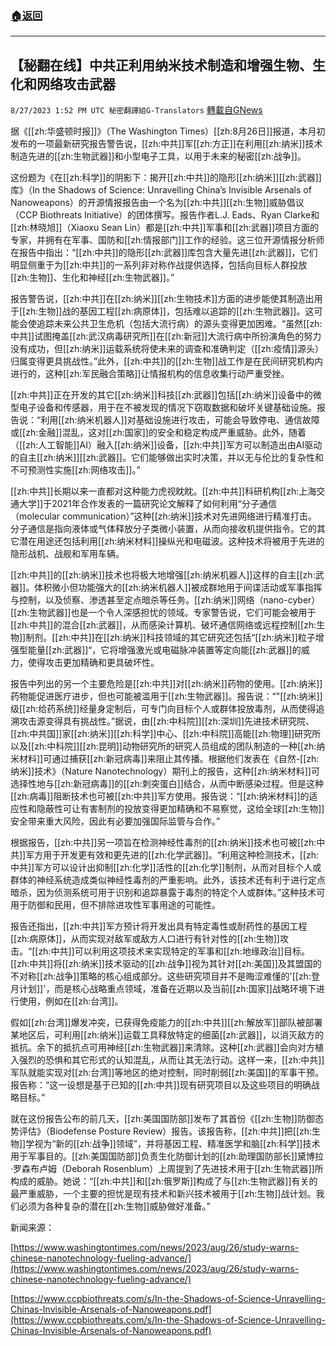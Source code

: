 ###  [:house:返回](README.md)
---


## 【秘翻在线】中共正利用纳米技术制造和增强生物、生化和网络攻击武器
`8/27/2023 1:52 PM UTC 秘密翻譯組G-Translators` [轉載自GNews](https://gnews.org/articles/1606149)

据《[[zh:华盛顿时报]]》（The Washington Times）[[zh:8月26日]]报道，本月初发布的一项最新研究报告警告说，[[zh:中共]]军[[zh:方正]]在利用[[zh:纳米]]技术制造先进的[[zh:生物武器]]和小型电子工具，以用于未来的秘密[[zh:战争]]。

这份题为《在[[zh:科学]]的阴影下：揭开[[zh:中共]]的隐形[[zh:纳米]][[zh:武器]]库》（In the Shadows of Science: Unravelling China’s Invisible Arsenals of Nanoweapons）的开源情报报告由一个名为[[zh:中共]][[zh:生物]]威胁倡议（CCP Biothreats Initiative）的团体撰写。报告作者L.J. Eads、Ryan Clarke和[[zh:林晓旭]]（Xiaoxu Sean Lin）都是[[zh:中共]]军事和[[zh:武器]]项目方面的专家，并拥有在军事、国防和[[zh:情报部门]]工作的经验。这三位开源情报分析师在报告中指出：“[[zh:中共]]的隐形[[zh:武器]]库包含大量先进[[zh:武器]]，它们明显侧重于为[[zh:中共]]的一系列非对称作战提供选择，包括向目标人群投放[[zh:生物]]、生化和神经[[zh:生物武器]]。”

报告警告说，[[zh:中共]]在[[zh:纳米]][[zh:生物技术]]方面的进步能使其制造出用于[[zh:生物]]战的基因工程[[zh:病原体]]，包括难以追踪的[[zh:生物武器]]。这可能会使追踪未来公共卫生危机（包括大流行病）的源头变得更加困难。“虽然[[zh:中共]]试图掩盖[[zh:武汉病毒研究所]]在[[zh:新冠]]大流行病中所扮演角色的努力没有成功，但[[zh:纳米]]运载系统将使未来的调查和准确判定（[[zh:疫情]]源头）归属变得更具挑战性。”此外，[[zh:中共]]的[[zh:生物]]战工作是在民间研究机构内进行的，这种[[zh:军民融合策略]]让情报机构的信息收集行动严重受挫。

[[zh:中共]]正在开发的其它[[zh:纳米]]科技[[zh:武器]]包括[[zh:纳米]]设备中的微型电子设备和传感器，用于在不被发现的情况下窃取数据和破坏关键基础设施。报告说：“利用[[zh:纳米机器人]]对基础设施进行攻击，可能会导致停电、通信故障或[[zh:金融]]混乱，这对[[zh:国家]]的安全和稳定构成严重威胁。此外，随着（[[zh:人工智能]]AI）融入[[zh:纳米]]设备，[[zh:中共]]军方可以制造出由AI驱动的自主[[zh:纳米]][[zh:武器]]。它们能够做出实时决策，并以无与伦比的复杂性和不可预测性实施[[zh:网络攻击]]。”

[[zh:中共]]长期以来一直都对这种能力虎视眈眈。[[zh:中共]]科研机构[[zh:上海交通大学]]于2021年合作发表的一篇研究论文解释了如何利用“分子通信（molecular communication）”这种[[zh:纳米]]技术对先进网络进行精准打击。分子通信是指向液体或气体释放分子类微小装置，从而向接收机提供指令。它的其它潜在用途还包括利用[[zh:纳米材料]]操纵光和电磁波。这种技术将被用于先进的隐形战机、战舰和军用车辆。

[[zh:中共]]的[[zh:纳米]]技术也将极大地增强[[zh:纳米机器人]]这样的自主[[zh:武器]]。体积微小但功能强大的[[zh:纳米机器人]]被成群地用于间谍活动或军事指挥与控制，以及侦察、渗透甚至定点暗杀等任务。[[zh:纳米]]网络（nano-cyber）[[zh:生物武器]]也是一个令人深感担忧的领域。专家警告说，它们可能会被用于[[zh:中共]]的混合[[zh:武器]]，从而感染计算机、破坏通信网络或远程控制[[zh:生物]]制剂。[[zh:中共]]在[[zh:纳米]]科技领域的其它研究还包括“[[zh:纳米]]粒子增强型能量[[zh:武器]]“，它将增强激光或电磁脉冲装置等定向能[[zh:武器]]的威力，使得攻击更加精确和更具破坏性。

报告中列出的另一个主要危险是[[zh:中共]]对[[zh:纳米]]药物的使用。[[zh:纳米]]药物能促进医疗进步，但也可能被滥用于[[zh:生物武器]]。报告说：“"[[zh:纳米]]级[[zh:给药系统]]经量身定制后，可专门向目标个人或群体投放毒剂，从而使得追溯攻击源变得具有挑战性。”据说，由[[zh:中科院]][[zh:深圳]]先进技术研究院、[[zh:中共国]]家[[zh:纳米]][[zh:科学]]中心、[[zh:中科院]]高能[[zh:物理]]研究所以及[[zh:中科院]][[zh:昆明]]动物研究所的研究人员组成的团队制造的一种[[zh:纳米材料]]可通过捕获[[zh:新冠病毒]]来阻止其传播。根据他们发表在《自然\-[[zh:纳米]]技术》（Nature Nanotechnology）期刊上的报告，这种[[zh:纳米材料]]可选择性地与[[zh:新冠病毒]]的[[zh:刺突蛋白]]结合，从而中断感染过程。但是这种[[zh:病毒]]阻断技术也可被[[zh:中共]]军方使用。报告说：“[[zh:纳米材料]]的适应性和隐蔽性可让有害制剂的投放变得更加精确和不易察觉，这给全球[[zh:生物]]安全带来重大风险，因此有必要加强国际监管与合作。”

根据报告，[[zh:中共]]另一项旨在检测神经性毒剂的[[zh:纳米]]技术也可被[[zh:中共]]军方用于开发更有效和更先进的[[zh:化学武器]]。“利用这种检测技术，[[zh:中共]]军方可以设计出抑制[[zh:化学]]活性的[[zh:化学]]制剂，从而对目标个人或群体的神经系统造成类似神经性毒剂的严重影响。此外，该技术还有利于进行定点暗杀，因为侦测系统可用于识别和追踪暴露于毒剂的特定个人或群体。”这种技术可用于防御和民用，但不排除进攻性军事用途的可能性。

报告还指出，[[zh:中共]]军方预计将开发出具有特定毒性或耐药性的基因工程[[zh:病原体]]，从而实现对敌军或敌方人口进行有针对性的[[zh:生物]]攻击。“[[zh:中共]]可以利用这项技术来实现特定的军事和[[zh:地缘政治]]目标。[[zh:中共]]将[[zh:纳米]]技术驱动的[[zh:战争]]视为其针对[[zh:美国]]及其盟国的不对称[[zh:战争]]策略的核心组成部分。这些研究项目并不是晦涩难懂的'[[zh:登月计划]]'，而是核心战略重点领域，准备在近期以及当前[[zh:国家]]战略环境下进行使用，例如在[[zh:台湾]]。   

假如[[zh:台湾]]爆发冲突，已获得免疫能力的[[zh:中共]][[zh:解放军]]部队被部署某地区后，可利用[[zh:纳米]]运载工具释放特定的细菌[[zh:武器]]，以消灭敌方的抵抗。余下的抵抗点可用神经[[zh:生物武器]]来清除。这种[[zh:武器]]会向对方植入强烈的恐惧和其它形式的认知混乱，从而让其无法行动。这样一来，[[zh:中共]]军队就能实现对[[zh:台湾]]等地区的绝对控制，同时削弱[[zh:美国]]的军事干预。报告称：“这一设想是基于已知的[[zh:中共]]现有研究项目以及这些项目的明确战略目标。”

就在这份报告公布的前几天，[[zh:美国国防部]]发布了其首份《[[zh:生物]]防御态势评估》（Biodefense Posture Review）报告。该报告称，[[zh:中共]]把[[zh:生物]]学视为“新的[[zh:战争]]领域”，并将基因工程、精准医学和脑[[zh:科学]]技术用于军事目的。[[zh:美国国防部]]负责生化防御计划的[[zh:助理国防部长]]黛博拉·罗森布卢姆（Deborah Rosenblum）上周提到了先进技术用于[[zh:生物武器]]所构成的威胁。她说：“[[zh:中共]]和[[zh:俄罗斯]]构成了与[[zh:生物武器]]有关的最严重威胁，一个主要的担忧是现有技术和新兴技术被用于[[zh:生物]]战计划。我们必须为各种复杂的潜在[[zh:生物]]威胁做好准备。”     

新闻来源：

[https://www.washingtontimes.com/news/2023/aug/26/study-warns-chinese-nanotechnology-fueling-advance/](https://www.washingtontimes.com/news/2023/aug/26/study-warns-chinese-nanotechnology-fueling-advance/)

[https://www.ccpbiothreats.com/s/In-the-Shadows-of-Science-Unravelling-Chinas-Invisible-Arsenals-of-Nanoweapons.pdf](https://www.ccpbiothreats.com/s/In-the-Shadows-of-Science-Unravelling-Chinas-Invisible-Arsenals-of-Nanoweapons.pdf)

